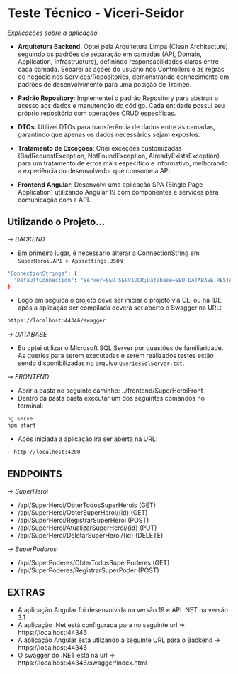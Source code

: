 # Teste Técnico - Viceri-Seidor

*Explicações sobre a aplicação*

- **Arquitetura Backend**: Optei pela Arquitetura Limpa (Clean Architecture) seguindo os padrões de separação em camadas (API, Domain, Application, Infrastructure), definindo responsabilidades claras entre cada camada. Separei as ações do usuário nos Controllers e as regras de negócio nos Services/Repositories, demonstrando conhecimento em padrões de desenvolvimento para uma posição de Trainee.

- **Padrão Repository**: Implementei o padrão Repository para abstrair o acesso aos dados e manutenção do código. Cada entidade possui seu próprio repositório com operações CRUD específicas.

- **DTOs**: Utilizei DTOs para transferência de dados entre as camadas, garantindo que apenas os dados necessários sejam expostos.

- **Tratamento de Exceções**: Criei exceções customizadas (BadRequestException, NotFoundException, AlreadyExistsException) para um tratamento de erros mais específico e informativo, melhorando a experiência do desenvolvedor que consome a API.

- **Frontend Angular**: Desenvolvi uma aplicação SPA (Single Page Application) utilizando Angular 19 com componentes e services para comunicação com a API.

## Utilizando o Projeto...

*-> BACKEND*
- Em primeiro lugar, é necessário alterar a ConnectionString em `SuperHeroi.API > Appsettings.JSON`
```bash
"ConnectionStrings": {
  "DefaultConnection": "Server=SEU_SERVIDOR;Database=SEU_DATABASE;RESTANTE_DA_CONNECTIONSTRING;"
}
``` 
- Logo em seguida o projeto deve ser iniciar o projeto via CLI ou na IDE, após a aplicação ser compilada deverá ser aberto o Swagger na URL: 
```bash
https://localhost:44346/swagger
``` 
*-> DATABASE*

- Eu optei utilizar o Microsoft SQL Server por questões de familiaridade. As queries para serem executadas e serem realizados testes estão sendo disponibilizadas no arquivo `QueriesSqlServer.txt`.

*-> FRONTEND*
- Abrir a pasta no seguinte caminho: ../frontend/SuperHeroiFront
- Dentro da pasta basta executar um dos seguintes comandos no terminal:
```bash
ng serve
npm start 
```
- Após iniciada a aplicação ira ser aberta na URL:
```bash
- http://localhost:4200
```

## ENDPOINTS
*-> SuperHeroi*

- /api/SuperHeroi/ObterTodosSuperHerois (GET)
- /api/SuperHeroi/ObterSuperHeroi/{id} (GET)
- /api/SuperHeroi/RegistrarSuperHeroi (POST)
- /api/SuperHeroi/AtualizarSuperHeroi/{id} (PUT)
- /api/SuperHeroi/DeletarSuperHeroi/{id} (DELETE) 

*-> SuperPoderes*
- /api/SuperPoderes/ObterTodosSuperPoderes (GET)
- /api/SuperPoderes/RegistrarSuperPoder (POST)

## EXTRAS

- A aplicação Angular foi desenvolvida na versão 19 e API .NET na versão 3.1
- A aplicação .Net está configurada para no seguinte url => https://localhost:44346
- A aplicação Angular está utlizando a seguinte URL para o Backend -> https://localhost:44346
- O swagger do .NET está na url => https://localhost:44346/swagger/index.html
